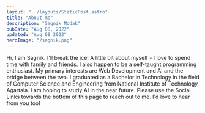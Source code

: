 ```yaml
---
layout: "../layouts/StaticPost.astro"
title: "About me"
description: "Sagnik Modak"
pubDate: "Aug 08, 2022"
updated: "Aug 08 2022"
heroImage: "/sagnik.png"
---
```


Hi, I am Sagnik. I'll break the ice! A little bit about myself - I love to spend time with family and friends. I also happen to be a self-taught programming enthusiast. My primary interests are Web Development and AI and the bridge between the two. I graduated as a Bachelor in Technology in the field of Computer Science and Engineering from National Institute of Technology Agartala. I am hoping to study AI in the near future. Please use the Social Links towards the bottom of this page to reach out to me. I'd love to hear from you too!
